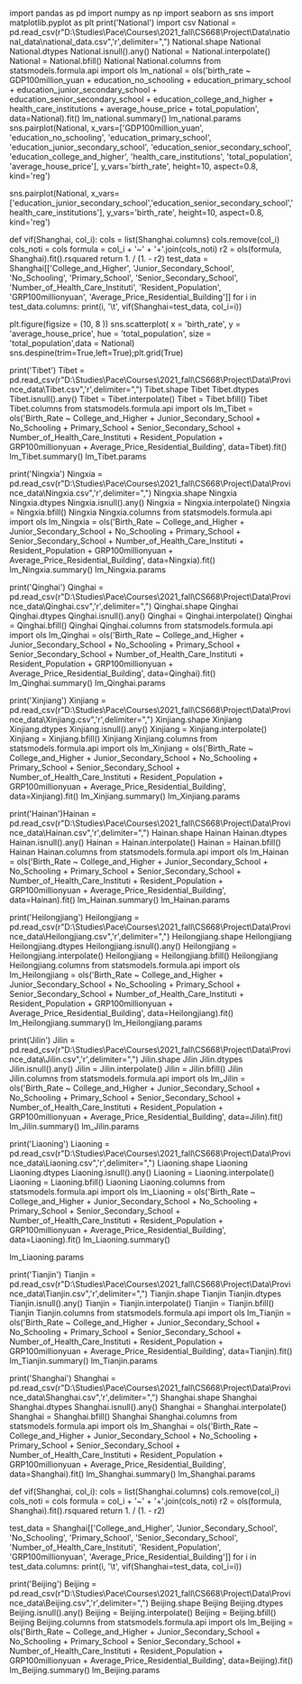 import pandas as pd
import numpy as np
import seaborn as sns
import matplotlib.pyplot as plt
print('National')
import csv
National = pd.read_csv(r"D:\Studies\Pace\Courses\2021_fall\CS668\Project\Data\national_data\national_data.csv",'r',delimiter=",")
National.shape
National
National.dtypes
National.isnull().any()
National = National.interpolate()
National = National.bfill()
National
National.columns
from statsmodels.formula.api import ols
lm_national = ols('birth_rate ~ GDP100million_yuan + education_no_schooling + education_primary_school + education_junior_secondary_school + education_senior_secondary_school + education_college_and_higher + health_care_institutions + average_house_price + total_population', data=National).fit()
lm_national.summary()
lm_national.params
sns.pairplot(National, x_vars=['GDP100million_yuan', 'education_no_schooling',
       'education_primary_school', 'education_junior_secondary_school',
       'education_senior_secondary_school', 'education_college_and_higher',
       'health_care_institutions', 'total_population', 'average_house_price'], y_vars='birth_rate', height=10, aspect=0.8, kind='reg') 

sns.pairplot(National, x_vars=['education_junior_secondary_school','education_senior_secondary_school','health_care_institutions'], y_vars='birth_rate', height=10, aspect=0.8, kind='reg') 

def vif(Shanghai, col_i):
    cols = list(Shanghai.columns)
    cols.remove(col_i)
    cols_noti = cols
    formula = col_i + '~' + '+'.join(cols_noti)
    r2 = ols(formula, Shanghai).fit().rsquared
    return 1. / (1. - r2)
test_data = Shanghai[['College_and_Higher', 'Junior_Secondary_School', 'No_Schooling',
       'Primary_School', 'Senior_Secondary_School',
       'Number_of_Health_Care_Instituti', 'Resident_Population',
       'GRP100millionyuan', 'Average_Price_Residential_Building']]
for i in test_data.columns:
    print(i, '\t', vif(Shanghai=test_data, col_i=i))

plt.figure(figsize = (10, 8 ))
sns.scatterplot( x = 'birth_rate', y = 'average_house_price', hue = 'total_population', size = 'total_population',data = National)
sns.despine(trim=True,left=True);plt.grid(True)

print('Tibet')
Tibet = pd.read_csv(r"D:\Studies\Pace\Courses\2021_fall\CS668\Project\Data\Province_data\Tibet.csv",'r',delimiter=",")
Tibet.shape
Tibet
Tibet.dtypes
Tibet.isnull().any()
Tibet = Tibet.interpolate()
Tibet = Tibet.bfill()
Tibet
Tibet.columns
from statsmodels.formula.api import ols
lm_Tibet = ols('Birth_Rate ~ College_and_Higher + Junior_Secondary_School + No_Schooling + Primary_School + Senior_Secondary_School + Number_of_Health_Care_Instituti + Resident_Population + GRP100millionyuan + Average_Price_Residential_Building', data=Tibet).fit()
lm_Tibet.summary()
lm_Tibet.params

print('Ningxia')
Ningxia = pd.read_csv(r"D:\Studies\Pace\Courses\2021_fall\CS668\Project\Data\Province_data\Ningxia.csv",'r',delimiter=",")
Ningxia.shape
Ningxia
Ningxia.dtypes
Ningxia.isnull().any()
Ningxia = Ningxia.interpolate()
Ningxia = Ningxia.bfill()
Ningxia
Ningxia.columns
from statsmodels.formula.api import ols
lm_Ningxia = ols('Birth_Rate ~ College_and_Higher + Junior_Secondary_School + No_Schooling + Primary_School + Senior_Secondary_School + Number_of_Health_Care_Instituti + Resident_Population + GRP100millionyuan + Average_Price_Residential_Building', data=Ningxia).fit()
lm_Ningxia.summary()
lm_Ningxia.params


print('Qinghai')
Qinghai = pd.read_csv(r"D:\Studies\Pace\Courses\2021_fall\CS668\Project\Data\Province_data\Qinghai.csv",'r',delimiter=",")
Qinghai.shape
Qinghai
Qinghai.dtypes
Qinghai.isnull().any()
Qinghai = Qinghai.interpolate()
Qinghai = Qinghai.bfill()
Qinghai
Qinghai.columns
from statsmodels.formula.api import ols
lm_Qinghai = ols('Birth_Rate ~ College_and_Higher + Junior_Secondary_School + No_Schooling + Primary_School + Senior_Secondary_School + Number_of_Health_Care_Instituti + Resident_Population + GRP100millionyuan + Average_Price_Residential_Building', data=Qinghai).fit()
lm_Qinghai.summary()
lm_Qinghai.params

print('Xinjiang')
Xinjiang = pd.read_csv(r"D:\Studies\Pace\Courses\2021_fall\CS668\Project\Data\Province_data\Xinjiang.csv",'r',delimiter=",")
Xinjiang.shape
Xinjiang
Xinjiang.dtypes
Xinjiang.isnull().any()
Xinjiang = Xinjiang.interpolate()
Xinjiang = Xinjiang.bfill()
Xinjiang
Xinjiang.columns
from statsmodels.formula.api import ols
lm_Xinjiang = ols('Birth_Rate ~ College_and_Higher + Junior_Secondary_School + No_Schooling + Primary_School + Senior_Secondary_School + Number_of_Health_Care_Instituti + Resident_Population + GRP100millionyuan + Average_Price_Residential_Building', data=Xinjiang).fit()
lm_Xinjiang.summary()
lm_Xinjiang.params

print('Hainan')Hainan = pd.read_csv(r"D:\Studies\Pace\Courses\2021_fall\CS668\Project\Data\Province_data\Hainan.csv",'r',delimiter=",")
Hainan.shape
Hainan
Hainan.dtypes
Hainan.isnull().any()
Hainan = Hainan.interpolate()
Hainan = Hainan.bfill()
Hainan
Hainan.columns
from statsmodels.formula.api import ols
lm_Hainan = ols('Birth_Rate ~ College_and_Higher + Junior_Secondary_School + No_Schooling + Primary_School + Senior_Secondary_School + Number_of_Health_Care_Instituti + Resident_Population + GRP100millionyuan + Average_Price_Residential_Building', data=Hainan).fit()
lm_Hainan.summary()
lm_Hainan.params

print('Heilongjiang')
Heilongjiang = pd.read_csv(r"D:\Studies\Pace\Courses\2021_fall\CS668\Project\Data\Province_data\Heilongjiang.csv",'r',delimiter=",")
Heilongjiang.shape
Heilongjiang
Heilongjiang.dtypes
Heilongjiang.isnull().any()
Heilongjiang = Heilongjiang.interpolate()
Heilongjiang = Heilongjiang.bfill()
Heilongjiang
Heilongjiang.columns
from statsmodels.formula.api import ols
lm_Heilongjiang = ols('Birth_Rate ~ College_and_Higher + Junior_Secondary_School + No_Schooling + Primary_School + Senior_Secondary_School + Number_of_Health_Care_Instituti + Resident_Population + GRP100millionyuan + Average_Price_Residential_Building', data=Heilongjiang).fit()
lm_Heilongjiang.summary()
lm_Heilongjiang.params

print('Jilin')
Jilin = pd.read_csv(r"D:\Studies\Pace\Courses\2021_fall\CS668\Project\Data\Province_data\Jilin.csv",'r',delimiter=",")
Jilin.shape
Jilin
Jilin.dtypes
Jilin.isnull().any()
Jilin = Jilin.interpolate()
Jilin = Jilin.bfill()
Jilin
Jilin.columns
from statsmodels.formula.api import ols
lm_Jilin = ols('Birth_Rate ~ College_and_Higher + Junior_Secondary_School + No_Schooling + Primary_School + Senior_Secondary_School + Number_of_Health_Care_Instituti + Resident_Population + GRP100millionyuan + Average_Price_Residential_Building', data=Jilin).fit()
lm_Jilin.summary()
lm_Jilin.params

print('Liaoning')
Liaoning = pd.read_csv(r"D:\Studies\Pace\Courses\2021_fall\CS668\Project\Data\Province_data\Liaoning.csv",'r',delimiter=",")
Liaoning.shape
Liaoning
Liaoning.dtypes
Liaoning.isnull().any()
Liaoning = Liaoning.interpolate()
Liaoning = Liaoning.bfill()
Liaoning
Liaoning.columns
from statsmodels.formula.api import ols
lm_Liaoning = ols('Birth_Rate ~ College_and_Higher + Junior_Secondary_School + No_Schooling + Primary_School + Senior_Secondary_School + Number_of_Health_Care_Instituti + Resident_Population + GRP100millionyuan + Average_Price_Residential_Building', data=Liaoning).fit()
lm_Liaoning.summary()

lm_Liaoning.params

print('Tianjin')
Tianjin = pd.read_csv(r"D:\Studies\Pace\Courses\2021_fall\CS668\Project\Data\Province_data\Tianjin.csv",'r',delimiter=",")
Tianjin.shape
Tianjin
Tianjin.dtypes
Tianjin.isnull().any()
Tianjin = Tianjin.interpolate()
Tianjin = Tianjin.bfill()
Tianjin
Tianjin.columns
from statsmodels.formula.api import ols
lm_Tianjin = ols('Birth_Rate ~ College_and_Higher + Junior_Secondary_School + No_Schooling + Primary_School + Senior_Secondary_School + Number_of_Health_Care_Instituti + Resident_Population + GRP100millionyuan + Average_Price_Residential_Building', data=Tianjin).fit()
lm_Tianjin.summary()
lm_Tianjin.params

print('Shanghai')
Shanghai = pd.read_csv(r"D:\Studies\Pace\Courses\2021_fall\CS668\Project\Data\Province_data\Shanghai.csv",'r',delimiter=",")
Shanghai.shape
Shanghai
Shanghai.dtypes
Shanghai.isnull().any()
Shanghai = Shanghai.interpolate()
Shanghai = Shanghai.bfill()
Shanghai
Shanghai.columns
from statsmodels.formula.api import ols
lm_Shanghai = ols('Birth_Rate ~ College_and_Higher + Junior_Secondary_School + No_Schooling + Primary_School + Senior_Secondary_School + Number_of_Health_Care_Instituti + Resident_Population + GRP100millionyuan + Average_Price_Residential_Building', data=Shanghai).fit()
lm_Shanghai.summary()
lm_Shanghai.params

def vif(Shanghai, col_i):
    cols = list(Shanghai.columns)
    cols.remove(col_i)
    cols_noti = cols
    formula = col_i + '~' + '+'.join(cols_noti)
    r2 = ols(formula, Shanghai).fit().rsquared
    return 1. / (1. - r2)

test_data = Shanghai[['College_and_Higher', 'Junior_Secondary_School', 'No_Schooling',
       'Primary_School', 'Senior_Secondary_School',
       'Number_of_Health_Care_Instituti', 'Resident_Population',
       'GRP100millionyuan', 'Average_Price_Residential_Building']]
for i in test_data.columns:
    print(i, '\t', vif(Shanghai=test_data, col_i=i))
    
print('Beijing')
Beijing = pd.read_csv(r"D:\Studies\Pace\Courses\2021_fall\CS668\Project\Data\Province_data\Beijing.csv",'r',delimiter=",")
Beijing.shape
Beijing
Beijing.dtypes
Beijing.isnull().any()
Beijing = Beijing.interpolate()
Beijing = Beijing.bfill()
Beijing
Beijing.columns
from statsmodels.formula.api import ols
lm_Beijing = ols('Birth_Rate ~ College_and_Higher + Junior_Secondary_School + No_Schooling + Primary_School + Senior_Secondary_School + Number_of_Health_Care_Instituti + Resident_Population + GRP100millionyuan + Average_Price_Residential_Building', data=Beijing).fit()
lm_Beijing.summary()
lm_Beijing.params
